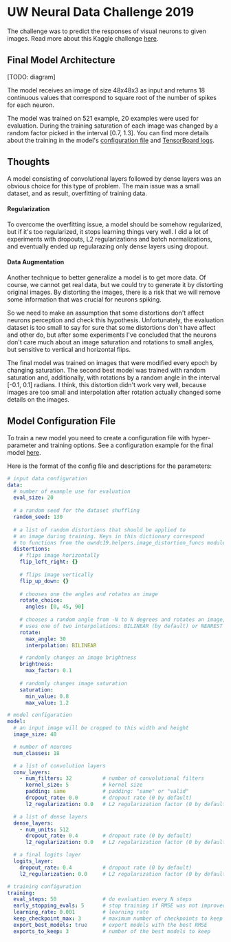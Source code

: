 # UW Neural Data Challenge 2019

The challenge was to predict the responses of visual neurons to given images. Read more
about this Kaggle challenge [here](https://www.kaggle.com/c/uwndc19).

## Final Model Architecture

[TODO: diagram]

The model receives an image of size 48x48x3 as input and returns 18 continuous 
values that correspond to square root of the number of spikes for each neuron.

The model was trained on 521 example, 20 examples were used for evaluation. During 
the training saturation of each image was changed by a random factor picked in the interval [0.7, 1.3].
You can find more details about the training in the model's [configuration file](configs/multiclass/final-model.yaml) 
and [TensorBoard logs]().

## Thoughts

A model consisting of convolutional layers followed by dense layers was an obvious choice for this type of problem.
The main issue was a small dataset, and as result, overfitting of training data.

#### Regularization

To overcome the overfitting issue, a model should be somehow regularized, but if it's too regularized, it stops 
learning things very well. I did a lot of experiments with dropouts, L2 regularizations and batch 
normalizations, and eventually ended up regularazing only dense layers using dropout.

#### Data Augmentation

Another technique to better generalize a model is to get more data. Of course, we cannot get real data, but we 
could try to generate it by distorting original images. By distorting the images, there is a risk that we will 
remove some information that was crucial for neurons spiking.

So we need to make an assumption that some distortions don't affect neurons perception and check this hypothesis.
Unfortunately, the evaluation dataset is too small to say for sure that some distortions don't have affect
and other do, but after some experiments I've concluded that the neurons don't care much about an image 
saturation and rotations to small angles, but sensitive to vertical and horizontal flips.

The final model was trained on images that were modified every epoch by changing saturation. The second best 
model was trained with random saturation and, additionally, with rotations by a random angle in the interval 
[-0.1, 0.1] radians. I think, this distortion didn't work very well, because images are too small and interpolation after 
rotation actually changed some details on the images.

## Model Configuration File

To train a new model you need to create a configuration file with hyper-parameter and training options. 
See a configuration example for the final model [here](configs/multiclass/final-model.yaml).

Here is the format of the config file and descriptions for the parameters:

```yaml
# input data configuration
data:
  # number of example use for evaluation
  eval_size: 20
  
  # a random seed for the dataset shuffling
  random_seed: 130
  
  # a list of random distortions that should be applied to
  # an image during training. Keys in this dictionary correspond
  # to functions from the uwndc19.helpers.image_distortion_funcs module
  distortions:
    # flips image horizontally
    flip_left_right: {}
    
    # flips image vertically
    flip_up_down: {}
    
    # chooses one the angles and rotates an image
    rotate_choice:
      angles: [0, 45, 90]
      
    # chooses a random angle from -N to N degrees and rotates an image,
    # uses one of two interpolations: BILINEAR (by default) or NEAREST
    rotate:
      max_angle: 30
      interpolation: BILINEAR

    # randomly changes an image brightness
    brightness:
      max_factor: 0.1
      
    # randomly changes image saturation
    saturation:
      min_value: 0.8
      max_value: 1.2

# model configuration
model:
  # an input image will be cropped to this width and height
  image_size: 48

  # number of neurons
  num_classes: 18

  # a list of convolution layers
  conv_layers:
    - num_filters: 32          # number of convolutional filters
      kernel_size: 5           # kernel size
      padding: same            # padding: "same" or "valid"
      dropout_rate: 0.0        # dropout rate (0 by default)
      l2_regularization: 0.0   # L2 regularization factor (0 by default)

  # a list of dense layers
  dense_layers:
    - num_units: 512
      dropout_rate: 0.4        # dropout rate (0 by default)
      l2_regularization: 0.0   # L2 regularization factor (0 by default)

  # a final logits layer
  logits_layer:
    dropout_rate: 0.4          # dropout rate (0 by default)
    l2_regularization: 0.0     # L2 regularization factor (0 by default)

# training configuration
training:
  eval_steps: 50               # do evaluation every N steps
  early_stopping_evals: 5      # stop training if RMSE was not improved after N evaluations
  learning_rate: 0.001         # learning rate
  keep_checkpoint_max: 3       # maximum number of checkpoints to keep
  export_best_models: true     # export models with the best RMSE
  exports_to_keep: 3           # number of the best models to keep
```
